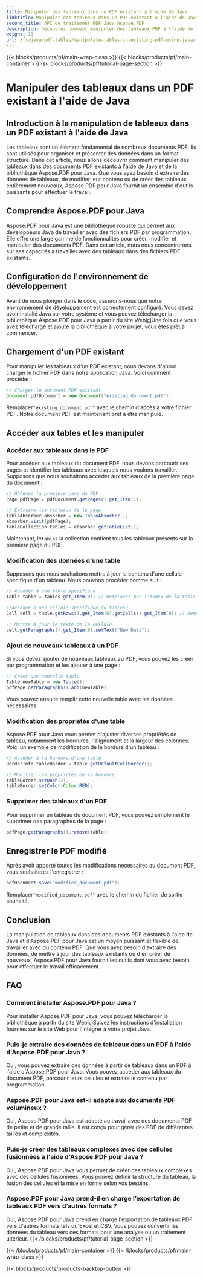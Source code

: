 ```yaml
---
title: Manipuler des tableaux dans un PDF existant à l'aide de Java
linktitle: Manipuler des tableaux dans un PDF existant à l'aide de Java
second_title: API de traitement PDF Java Aspose.PDF
description: Découvrez comment manipuler des tableaux PDF à l'aide de Java avec Aspose.PDF pour Java. Ce guide étape par étape couvre l'extraction et la modification de tableaux, ainsi que bien plus encore, pour une gestion efficace des PDF.
weight: 13
url: /fr/java/pdf-tables/manipulate-tables-in-existing-pdf-using-java/
---
```


{{< blocks/products/pf/main-wrap-class >}}
{{< blocks/products/pf/main-container >}}
{{< blocks/products/pf/tutorial-page-section >}}

# Manipuler des tableaux dans un PDF existant à l'aide de Java


## Introduction à la manipulation de tableaux dans un PDF existant à l'aide de Java

Les tableaux sont un élément fondamental de nombreux documents PDF. Ils sont utilisés pour organiser et présenter des données dans un format structuré. Dans cet article, nous allons découvrir comment manipuler des tableaux dans des documents PDF existants à l'aide de Java et de la bibliothèque Aspose.PDF pour Java. Que vous ayez besoin d'extraire des données de tableaux, de modifier leur contenu ou de créer des tableaux entièrement nouveaux, Aspose.PDF pour Java fournit un ensemble d'outils puissants pour effectuer le travail.

## Comprendre Aspose.PDF pour Java

Aspose.PDF pour Java est une bibliothèque robuste qui permet aux développeurs Java de travailler avec des fichiers PDF par programmation. Elle offre une large gamme de fonctionnalités pour créer, modifier et manipuler des documents PDF. Dans cet article, nous nous concentrerons sur ses capacités à travailler avec des tableaux dans des fichiers PDF existants.

## Configuration de l'environnement de développement

 Avant de nous plonger dans le code, assurons-nous que notre environnement de développement est correctement configuré. Vous devez avoir installé Java sur votre système et vous pouvez télécharger la bibliothèque Aspose.PDF pour Java à partir du site Web[ici](https://releases.aspose.com/pdf/java/)Une fois que vous avez téléchargé et ajouté la bibliothèque à votre projet, vous êtes prêt à commencer.

## Chargement d'un PDF existant

Pour manipuler les tableaux d'un PDF existant, nous devons d'abord charger le fichier PDF dans notre application Java. Voici comment procéder :

```java
// Charger le document PDF existant
Document pdfDocument = new Document("existing_document.pdf");
```

 Remplacer`"existing_document.pdf"` avec le chemin d'accès à votre fichier PDF. Notre document PDF est maintenant prêt à être manipulé.

## Accéder aux tables et les manipuler

### Accéder aux tableaux dans le PDF

Pour accéder aux tableaux du document PDF, nous devons parcourir ses pages et identifier les tableaux avec lesquels nous voulons travailler. Supposons que nous souhaitons accéder aux tableaux de la première page du document :

```java
// Obtenez la première page du PDF
Page pdfPage = pdfDocument.getPages().get_Item(1);

// Extraire les tableaux de la page
TableAbsorber absorber = new TableAbsorber();
absorber.visit(pdfPage);
TableCollection tables = absorber.getTableList();
```

 Maintenant, le`tables` la collection contient tous les tableaux présents sur la première page du PDF.

### Modification des données d'une table

Supposons que nous souhaitons mettre à jour le contenu d'une cellule spécifique d'un tableau. Nous pouvons procéder comme suit :

```java
// Accéder à une table spécifique
Table table = tables.get_Item(0); // Remplacez par l'index de la table souhaitée

//Accéder à une cellule spécifique du tableau
Cell cell = table.getRows().get_Item(0).getCells().get_Item(0); // Remplacer par des indices de ligne et de colonne

// Mettre à jour le texte de la cellule
cell.getParagraphs().get_Item(0).setText("New Data");
```

### Ajout de nouveaux tableaux à un PDF

Si vous devez ajouter de nouveaux tableaux au PDF, vous pouvez les créer par programmation et les ajouter à une page :

```java
// Créer une nouvelle table
Table newTable = new Table();
pdfPage.getParagraphs().add(newTable);
```

Vous pouvez ensuite remplir cette nouvelle table avec les données nécessaires.

### Modification des propriétés d'une table

Aspose.PDF pour Java vous permet d'ajuster diverses propriétés de tableau, notamment les bordures, l'alignement et la largeur des colonnes. Voici un exemple de modification de la bordure d'un tableau :

```java
// Accéder à la bordure d'une table
BorderInfo tableBorder = table.getDefaultCellBorder();

// Modifier les propriétés de la bordure
tableBorder.setDash(2);
tableBorder.setColor(Color.RED);
```

### Supprimer des tableaux d'un PDF

Pour supprimer un tableau du document PDF, vous pouvez simplement le supprimer des paragraphes de la page :

```java
pdfPage.getParagraphs().remove(table);
```

## Enregistrer le PDF modifié

Après avoir apporté toutes les modifications nécessaires au document PDF, vous souhaiterez l'enregistrer :

```java
pdfDocument.save("modified_document.pdf");
```

 Remplacer`"modified_document.pdf"` avec le chemin du fichier de sortie souhaité.

## Conclusion

La manipulation de tableaux dans des documents PDF existants à l'aide de Java et d'Aspose.PDF pour Java est un moyen puissant et flexible de travailler avec du contenu PDF. Que vous ayez besoin d'extraire des données, de mettre à jour des tableaux existants ou d'en créer de nouveaux, Aspose.PDF pour Java fournit les outils dont vous avez besoin pour effectuer le travail efficacement.

## FAQ

### Comment installer Aspose.PDF pour Java ?

 Pour installer Aspose.PDF pour Java, vous pouvez télécharger la bibliothèque à partir du site Web[ici](https://releases.aspose.com/pdf/java/)Suivez les instructions d'installation fournies sur le site Web pour l'intégrer à votre projet Java.

### Puis-je extraire des données de tableaux dans un PDF à l'aide d'Aspose.PDF pour Java ?

Oui, vous pouvez extraire des données à partir de tableaux dans un PDF à l'aide d'Aspose.PDF pour Java. Vous pouvez accéder aux tableaux du document PDF, parcourir leurs cellules et extraire le contenu par programmation.

### Aspose.PDF pour Java est-il adapté aux documents PDF volumineux ?

Oui, Aspose.PDF pour Java est adapté au travail avec des documents PDF de petite et de grande taille. Il est conçu pour gérer des PDF de différentes tailles et complexités.

### Puis-je créer des tableaux complexes avec des cellules fusionnées à l'aide d'Aspose.PDF pour Java ?

Oui, Aspose.PDF pour Java vous permet de créer des tableaux complexes avec des cellules fusionnées. Vous pouvez définir la structure du tableau, la fusion des cellules et la mise en forme selon vos besoins.

### Aspose.PDF pour Java prend-il en charge l’exportation de tableaux PDF vers d’autres formats ?

Oui, Aspose.PDF pour Java prend en charge l'exportation de tableaux PDF vers d'autres formats tels qu'Excel et CSV. Vous pouvez convertir les données du tableau vers ces formats pour une analyse ou un traitement ultérieur.
{{< /blocks/products/pf/tutorial-page-section >}}

{{< /blocks/products/pf/main-container >}}
{{< /blocks/products/pf/main-wrap-class >}}

{{< blocks/products/products-backtop-button >}}
